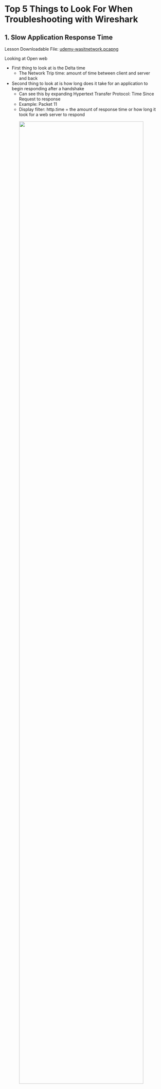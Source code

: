 # Top 5 Things to Look For When Troubleshooting with Wireshark

## 1. Slow Application Response Time

Lesson Downloadable File: [udemy-wasitnetwork.pcapng](https://github.com/jefftsui1/Cybersecurity-Home-Labs/tree/main/Guided-Labs/Ethical%20Hacking/Wireshark/Course%201:%20Lab/Downloadable%20Lab%20Files/Lesson%20Downloadable%20Files)

Looking at Open web

- First thing to look at is the Delta time
  - The Network Trip time: amount of time between client and server and back
- Second thing to look at is how long does it take for an application to begin responding after a handshake
  - Can see this by expanding Hypertext Transfer Protocol: Time Since Request to response
  - Example: Packet 11
  - Display filter: http.time = the amount of response time or how long it took for a web server to respond
 
<p align="center"> <img src="https://i.imgur.com/lvUP3FP.png" height="90%" width="90%" alt=""/>

We can use that filter to see if there is ever a response after a request longer than two seconds.
- Display filter: http.time > 2

<p align="center"> <img src="https://i.imgur.com/I1REIG2.png" height="90%" width="90%" alt=""/>


Lesson Downloadable File: [udemy-displayfilters.pcapng](https://github.com/jefftsui1/Cybersecurity-Home-Labs/tree/main/Guided-Labs/Ethical%20Hacking/Wireshark/Course%201:%20Lab/Downloadable%20Lab%20Files/Lesson%20Downloadable%20Files)

To look at secure web; encrypted with TLS

- Look at packet 15: Conversation filter > TCP
  - We can see conversation between client (10.0.2.15) and server (104.16.65.85) going over TLS.

<p align="center"> <img src="https://i.imgur.com/I1REIG2.png" height="90%" width="90%" alt=""/>

- We want to look at the delta times.
- 0.02 to 0.03 is probably network round trip time (packet 16, 20, 30)
- Packet 34 is server responding back to client.

<p align="center"> <img src="https://i.imgur.com/MSO1OZk.png" height="90%" width="90%" alt=""/>

Sorting the delta times

- Be careful blaming the client for slowness.
  - Packet 1658 can be client was not interacting with server. (Prompt: Enter password).
 
<p align="center"> <img src="https://i.imgur.com/WL9znvf.png" height="90%" width="90%" alt=""/>

Keep an eye using delta time to look for the amount of response time you get from servers.
- You want to see from the server and see a very long response times.

We can add a column:
- Expand Transmission Control Protocol > Expand Timestamps > Add "Time since previous frame in this TCP Stream" to column.
- This shows the time between previous packet from this one.

<p align="center"> <img src="https://i.imgur.com/FaEQjpe.png" height="90%" width="90%" alt=""/>

With this column, we can see:
- 23 seconds is the longest time between 2 packets in this whole entire packet.
  - But it's from clients side delays.
 
<p align="center"> <img src="https://i.imgur.com/Qh3HigY.png" height="90%" width="90%" alt=""/>

Using display filter to find server side
- Display filter: !ip.src==10.0.2.15
- Sort by Time since previous frame in this TCP stream
- We might want to investigate this

<p align="center"> <img src="https://i.imgur.com/TPDDaO5.png" height="90%" width="90%" alt=""/>

#

## 2. High Network Latency

Lesson Downloadable File: [udemy-lecture59only-tcp-flags.pcapng](https://github.com/jefftsui1/Cybersecurity-Home-Labs/tree/main/Guided-Labs/Ethical%20Hacking/Wireshark/Course%201:%20Lab/Downloadable%20Lab%20Files/Lesson%20Downloadable%20Files)

High network latency = A lot of latency between the two endpoints

- Looking at packet 6: Conversation filter > TCP
  - Example of slow file download.
- First thing to do when checking out handshake:
  - Look at network round trip time: delta time for SYN/ACK; packet 7
  - 40 millisecond, see how often do we see the 40 millisecond. (Once is okay, but 1000x is human noticeble delay)
 
<p align="center"> <img src="https://i.imgur.com/XzyU0Az.png" height="90%" width="90%" alt=""/>

SMB is very chatty application
- A lot of turns: clients doing a close, get info, create request, find request.
- Every time it sends a request, it has to wait for network round trip time.

To measure beginning to TCP segment length is larger:
- Segment length larger = begin file transfer.
- Right click on packet 6 > Set/Unset Time Reference
  - Start a stopwatch on first packet; packet 6.

<p align="center"> <img src="https://i.imgur.com/57reMdR.png" height="90%" width="90%" alt=""/>

Segment length is larger at packet 90.
- Waited 3.6 second to begin file transfer.

<p align="center"> <img src="https://i.imgur.com/eZHmwXP.png" height="90%" width="90%" alt=""/>

When working with SMB, there is a lot of latency
- Not network's fault
- How often is the application experiencing that latency.

#

## 3. Network Packet Loss

Lesson Downloadable File: [udemy-lecture59only-tcp-flags.pcapng](https://github.com/jefftsui1/Cybersecurity-Home-Labs/tree/main/Guided-Labs/Ethical%20Hacking/Wireshark/Course%201:%20Lab/Downloadable%20Lab%20Files/Lesson%20Downloadable%20Files)

- Packet loss kills applications
- When something is lost, things need to be retransmitted.

Looking at packet 1023

- Expand Transmission Control Protocol > Expand SEQ/ACK Analysis
  - Expand everything inside
- Shows all expert information: Previous segment not captured.
  - Apply this to the display filter: "tcp.analysis.lost_segment"
 
<p align="center"> <img src="https://i.imgur.com/X7RGbxD.png" height="90%" width="90%" alt=""/>

We see that there are 4 packets that has "TCP Previous segment not captured"; packet loss.
- Can see pattern, what is the distance or gap in sequence number, when I see this flag.
- 2 things to cause packet loss: congestion or link level errors

<p align="center"> <img src="https://i.imgur.com/zfPMUeQ.png" height="90%" width="90%" alt=""/>

#

## 4. Slow File Transfers - TCP Window Problems

Lesson Downloadable File: [udemy-displayfilters.pcapng](https://github.com/jefftsui1/Cybersecurity-Home-Labs/tree/main/Guided-Labs/Ethical%20Hacking/Wireshark/Course%201:%20Lab/Downloadable%20Lab%20Files/Lesson%20Downloadable%20Files)

Click on the jump to packet icon on the icon bar > Go to packet 1234.

<p align="center"> <img src="https://i.imgur.com/QOOkauu.png" height="90%" width="90%" alt=""/>

On packet 1234: Conversation filter > TCP
- Expand Transmission Control Protocol > Add Calculated Window size as column.

<p align="center"> <img src="https://i.imgur.com/ky4Np6B.png" height="90%" width="90%" alt=""/>

On packet 1600:
- TCP Window Full: the server has filled the client window.

On packet 1599:
- 11680, amount of space that client has in its buffer.

On packet 1600:
- Server says alright 11680 here you go. Filled the buffer, can't send anymore.

On packet 1601: 
- Client come back and says I got room for 2920.

On packet 1602: 
- Server sends 2920 in 1 packet (probably send in 2 packets by segmenting into 1460s)

On packet 1603:
- Client come back and say I am full; ZeroWindow. Telling server it can't send anything else.
- The application is not scooping the data out fast enough or TCP is not able to push it to the application.

On packet 1605:
- .8 second later, window update where the client says: okay application. Here is a new window, just cleared out some data, now i have enough space to receive more data.

<p align="center"> <img src="https://i.imgur.com/LcjoT3J.png" height="90%" width="90%" alt=""/>

This is not a network, application, or server problem at all.
- This is a client problem: Client ran out of a TCP window.
  - TCP buffer started pooling data. More data was coming in and it started pooling until client had to stop it with ZeroWindow, no more space for server to send more data.

Large file transfers:
- Moving data from one point to another: important that each TCP endpoint is able to keep up with the ingress traffic
  - You will be able to see that by keeping an eye on window size.
- Make sure to catch the TCP handshakes: possible that this window size is actually multiplied to much higher value.
- Keep eyes out for low TCP recieve windows.


#

## 
